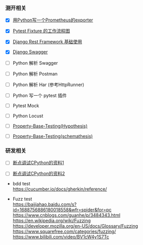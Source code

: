 ### 测开相关
- [x] [用Python写一个Prometheus的exporter](./devops/grafana/prometheus_exporter.md)    
- [x] [Pytest Fixture 的工作流程图](./README.md#fixture)
- [x] [Django Rest Framework 基础使用](./djangoprojects/tutorial)
- [x] [Django Swagger](./djangoprojects/tutorial/tutorial/urls.py#L25)
- [ ] Python 解析 Swagger
- [ ] Python 解析 Postman
- [ ] Python 解析 Har (参考HttpRunner)
- [ ] Python 写一个 pytest 插件
- [ ] Pytest Mock
- [ ] Python Locust
- [ ] [Property-Base-Testing(Hypothesis)](https://www.youtube.com/watch?v=mkgd9iOiICc)
- [ ] [Property-Base-Testing(schemathesis)](https://github.com/schemathesis/schemathesis)


### 研发相关
- [ ] [断点调试CPython的资料1](https://stackoverflow.com/a/58346169)   
- [ ] [断点调试CPython的资料2](https://realpython.com/cpython-source-code-guide/#why-is-cpython-written-in-c-and-not-python)   


- bdd test  
https://cucumber.io/docs/gherkin/reference/


- Fuzz test  
https://baijiahao.baidu.com/s?id=1688756886180018558&wfr=spider&for=pc  
https://www.cnblogs.com/guanhe/p/3484343.html  
https://en.wikipedia.org/wiki/Fuzzing  
https://developer.mozilla.org/en-US/docs/Glossary/Fuzzing  
https://www.squarefree.com/categories/fuzzing/
https://www.bilibili.com/video/BV1cW4y1S7Tc
